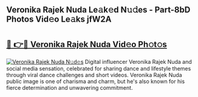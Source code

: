 ## Veronika Rajek Nuda Le𝚊k𝚎d N𝚞𝚍es - Part-8bD Photos Vid𝚎o Le𝚊ks jfW2A

# <h2><a href="http://fbfzkm8.evod.top/?m=Veronika+Rajek+Nuda">🔗 👉🔴 Veronika Rajek Nuda Vid𝚎o Ph𝚘t𝚘s</a></h2>

[![Veronika Rajek Nuda N𝚞d𝚎s](https://i.imgur.com/8V9OHl7.gif)](http://fbfzkm8.evod.top/?m=Veronika+Rajek+Nuda)
Digital influencer Veronika Rajek Nuda and social media sensation, celebrated for sharing dance and lifestyle themes through viral dance challenges and short videos. Veronika Rajek Nuda public image is one of charisma and charm, but he's also known for his fierce determination and unwavering commitment. 
